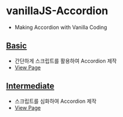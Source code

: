 # vanillaJS-Accordion
- Making Accordion with Vanilla Coding


## <a href="https://github.com/mook9288/vanillaJS/tree/master/src/accordion/basic">Basic</a>
- 간단하게 스크립트를 활용하여 Accordion 제작
- <a href="https://mook9288.github.io/vanillaJS/src/accordion/basic"  target="_blank">View Page</a>
  
## <a href="https://github.com/mook9288/vanillaJS/tree/master/src/accordion/intermediate">Intermediate</a>
- 스크립트를 심화하여 Accordion 제작
- <a href="https://mook9288.github.io/vanillaJS/src/accordion/intermediate"  target="_blank">View Page</a>
  
<!-- #### Advanced -->
<!-- - 심화된 스크립트를 활용하녀 Accordion 플러그인 제작 -->